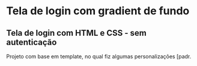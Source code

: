 # Tela de login com gradient de fundo
## Tela de login com HTML e CSS - sem autenticação
Projeto com base em template, no qual fiz algumas personalizações [padr.  
